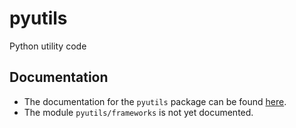 # pyutils
Python utility code

## Documentation
- The documentation for the `pyutils` package can be found [here](docs/pyutils/index.html).
- The module `pyutils/frameworks` is not yet documented.